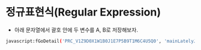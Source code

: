 # 정규표현식(Regular Expression)

- 아래 문자열에서 괄호 안에 두 변수를 A, B로 저장해보자.

~~~bash
javascript:fGoDetail('PRC_V1Z9D0X1W1B0J1E7P5B9T1M6C4U5Q0', 'mainLatelyJubsuBill')
~~~
